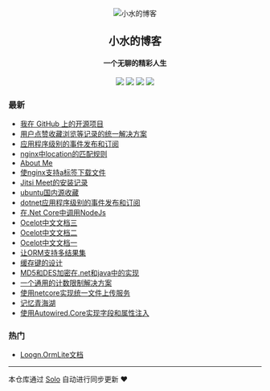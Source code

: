<p align="center"><img alt="小水的博客" src="https://img.hacpai.com/file/2019/06/WechatIMG5gaitubao64x64-2c7c81e4.jpg"></p><h2 align="center">
小水的博客
</h2>

<h4 align="center">一个无聊的精彩人生</h4>
<p align="center"><a title="小水的博客" target="_blank" href="https://github.com/loogn/solo-blog"><img src="https://img.shields.io/github/last-commit/loogn/solo-blog.svg?style=flat-square&color=FF9900"></a>
<a title="GitHub repo size in bytes" target="_blank" href="https://github.com/loogn/solo-blog"><img src="https://img.shields.io/github/repo-size/loogn/solo-blog.svg?style=flat-square"></a>
<a title="Solo Version" target="_blank" href="https://github.com/b3log/solo/releases"><img src="https://img.shields.io/badge/solo-3.6.2-f1e05a.svg?style=flat-square&color=blueviolet"></a>
<a title="Hits" target="_blank" href="https://github.com/b3log/hits"><img src="https://hits.b3log.org/loogn/solo-blog.svg"></a></p>

### 最新

* [我在 GitHub 上的开源项目](http://www.loogn.net/my-github-repos)
* [用户点赞收藏浏览等记录的统一解决方案](http://www.loogn.net/tracerecord)
* [应用程序级别的事件发布和订阅](http://www.loogn.net/AppEventService)
* [nginx中location的匹配规则](http://www.loogn.net/articles/2019/07/17/1563358152945.html)
* [About Me](http://www.loogn.net/about)
* [使nginx支持a标签下载文件](http://www.loogn.net/articles/2019/07/11/1562813819655.html)
* [Jitsi Meet的安装记录](http://www.loogn.net/jitsi-meet)
* [ubuntu国内源收藏](http://www.loogn.net/articles/2019/07/09/1562635389870.html)
* [dotnet应用程序级别的事件发布和订阅](http://www.loogn.net/articles/2019/07/08/1562570149531.html)
* [在.Net Core中调用NodeJs](http://www.loogn.net/articles/2019/07/04/1562236567051.html)
* [Ocelot中文文档三](http://www.loogn.net/ocelot3)
* [Ocelot中文文档二](http://www.loogn.net/ocelot2)
* [Ocelot中文文档一](http://www.loogn.net/ocelot1)
* [让ORM支持多结果集](http://www.loogn.net/articles/2019/07/01/1561944940892.html)
* [缓存键的设计](http://www.loogn.net/cachekey)
* [MD5和DES加密在.net和java中的实现](http://www.loogn.net/articles/2019/07/01/1561944169447.html)
* [一个通用的计数限制解决方案](http://www.loogn.net/countlimit)
* [使用netcore实现统一文件上传服务](http://www.loogn.net/uploadserver)
* [记忆青海湖](http://www.loogn.net/qinghaihu)
* [使用Autowired.Core实现字段和属性注入](http://www.loogn.net/autowired)

### 热门

* [Loogn.OrmLite文档](http://www.loogn.net/orm)



---

本仓库通过 [Solo](https://github.com/b3log/solo) 自动进行同步更新 ❤️ 